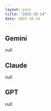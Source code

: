 ```yaml
---
layout: post
title: "2025-10-14"
date: 2025-10-14
---
```


## Gemini

null

## Claude

null

## GPT

null
